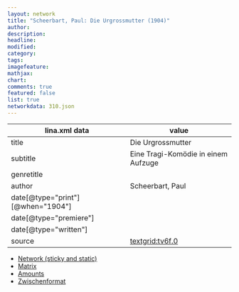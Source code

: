 ```yaml
---
layout: network
title: "Scheerbart, Paul: Die Urgrossmutter (1904)"
author:
description:
headline:
modified:
category:
tags:
imagefeature: 
mathjax: 
chart: 
comments: true
featured: false
list: true
networkdata: 310.json
---
```

lina.xml data  | value
------------- | -------------
title|Die Urgrossmutter
subtitle|Eine Tragi-Komödie in einem Aufzuge
genretitle|
author|Scheerbart, Paul
date[@type="print"][@when="1904"]|
date[@type="premiere"]|
date[@type="written"]|
source|[textgrid:tv6f.0](https://textgridlab.org/1.0/tgcrud-public/rest/textgrid:tv6f.0/data)



* [Network (sticky and static)](/network310)
* [Matrix](/matrix310)
* [Amounts](/amount310)
* [Zwischenformat](/lina310 )
